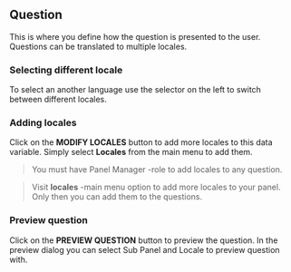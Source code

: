 ## Question

This is where you define how the question is presented to the user. Questions can be translated to multiple locales. 

### Selecting different locale
To select an another language use the selector on the left to switch between different locales.

### Adding locales
Click on the **MODIFY LOCALES** button to add more locales to this data variable. Simply select **Locales** from the main menu to add them. 

> You must have Panel Manager -role to add locales to any question.

> Visit **locales** -main menu option to add more locales to your panel. Only then you can add them to the questions.

### Preview question
Click on the **PREVIEW QUESTION** button to preview the question. In the preview dialog you can select Sub Panel and Locale to preview question with.
